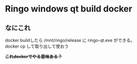 # Ringo windows qt build docker
## なにこれ
docker buildしたら /mnt/ringo/release に ringo-qt.exe ができる。  
docker cp して取り出して使おう  

~~**これdockerでやる意味ある？**~~

